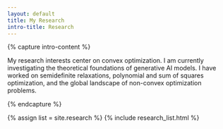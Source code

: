 ```yaml
---
layout: default
title: My Research
intro-title: Research
---
```

{% capture intro-content %}

My research interests center on convex optimization. I am currently
investigating the theoretical foundations of generative AI models. I have worked
on semidefinite relaxations, polynomial and sum of squares optimization, and the
global landscape of non-convex optimization problems.

{% endcapture %}

{% assign list = site.research %}
{% include research_list.html %}

